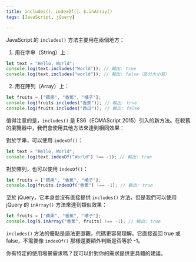 ```yaml
---
title: includes()、indexOf()、$.inArray()
tags: [JavaScript, jQuery]

---
```


JavaScript 的 `includes()` 方法主要用在兩個地方：

1. 用在字串（String）上：
```javascript
let text = "Hello, World";
console.log(text.includes("World")); // 輸出: true
console.log(text.includes("world")); // 輸出: false（區分大小寫）
```

2. 用在陣列（Array）上：
```javascript
let fruits = ["蘋果", "香蕉", "橘子"];
console.log(fruits.includes("香蕉")); // 輸出: true
console.log(fruits.includes("西瓜")); // 輸出: false
```

值得注意的是，`includes()` 是 ES6（ECMAScript 2015）引入的新方法。在較舊的瀏覽器中，我們會使用其他方法來達到相同效果：

對於字串，可以使用 `indexOf()`：
```javascript
let text = "Hello, World";
console.log(text.indexOf("World") !== -1); // 輸出: true
```

對於陣列，也可以使用 `indexOf()`：
```javascript
let fruits = ["蘋果", "香蕉", "橘子"];
console.log(fruits.indexOf("香蕉") !== -1); // 輸出: true
```

至於 jQuery，它本身並沒有直接提供 `includes()` 方法，但是我們可以使用 jQuery 的 `inArray()` 方法來達到類似效果：
```javascript
let fruits = ["蘋果", "香蕉", "橘子"];
console.log($.inArray("香蕉", fruits) !== -1); // 輸出: true
```

`includes()` 方法的優點是語法更直觀，代碼更容易理解。它直接返回 true 或 false，不需要像 `indexOf()` 那樣還要額外判斷是否等於 -1。

你有特定的使用場景需求嗎？我可以針對你的需求提供更具體的建議。
